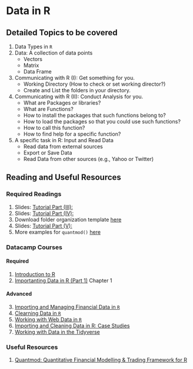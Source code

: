 # Data in R

## Detailed Topics to be covered

1. Data Types in `R`
2. Data: A collection of data points
    - Vectors
    - Matrix
    - Data Frame
3. Communicating with R (I): Get something for you.
    - Working Directory (How to check or set working director?)
    - Create and List the folders in your directory.
4. Communicating with R (II): Conduct Analysis for you.
    - What are Packages or libraries?
    - What are Functions? 
    - How to install the packages that such functions belong to?
    - How to load the packages so that you could use such functions?
    - How to call this function?
    - How to find help for a specific function?
5. A specific task in R: Input and Read Data 
    - Read data from external sources
    - Export or Save Data
    - Read Data from other sources (e.g., Yahoo or Twitter)

## Reading and Useful Resources

### Required Readings

1. Slides:  [Tutorial Part (III): ](../lecture/intro-to-R_part3.Rmd)
2. Slides:  [Tutorial Part (IV): ](../lecture/intro-to-R_part4.pptx)
3. Download folder organization template [here](../lecture/examples/teaching_folder_organization_template.R)
4. Slides:  [Tutorial Part (V): ](../lecture/intro-to-R_part5.Rmd) 
5. More examples for `quantmod()` [here](https://www.quantmod.com/examples/)

### Datacamp Courses

#### Required
1. [Introduction to R](https://www.datacamp.com/courses/free-introduction-to-r)
2. [Importanting Data in R (Part 1)](https://www.datacamp.com/courses/importing-data-in-r-part-1) Chapter 1

#### Advanced 

3. [Importing and Managing Financial Data in `R`](https://www.datacamp.com/courses/importing-and-managing-financial-data-in-r)
4. [Clearning Data in `R`](https://www.datacamp.com/courses/cleaning-data-in-r)
5. [Working with Web Data in `R`](https://www.datacamp.com/courses/working-with-web-data-in-r)
6. [Importing and Cleaning Data in R: Case Studies](https://www.datacamp.com/courses/importing-cleaning-data-in-r-case-studies)
7. [Working with Data in the Tidyverse](https://www.datacamp.com/courses/working-with-data-in-the-tidyverse)

### Useful Resources

1. [Quantmod: Quantitative Financial Modelling & Trading Framework for R
 ](https://www.quantmod.com)
